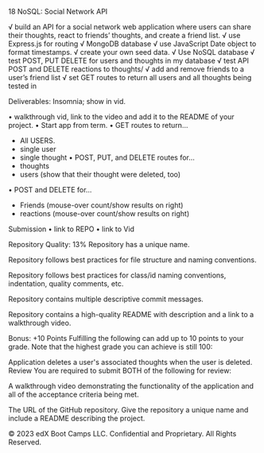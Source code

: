 18 NoSQL: Social Network API

√ build an API for a social network web application where users can share their thoughts, react to friends’ thoughts, and create a friend list.
√ use Express.js for routing
√ MongoDB database
√  use JavaScript Date object to format timestamps.
√ create your own seed data.
√ Use NoSQL database
√ test POST, PUT DELETE for users and thoughts in my database
√ test API POST and DELETE reactions to thoughts/
√ add and remove friends to a user’s friend list
√ set GET routes to return all users and all thoughts being tested in 

Deliverables:
Insomnia; show in vid.

• walkthrough vid, link to the video and add it to the README of your project.
• Start app from term.
• GET routes to return...
- All USERS.
- single user
- single thought
• POST, PUT, and DELETE routes for...
- thoughts
- users (show that their thought were deleted, too)

• POST and DELETE for...
- Friends (mouse-over count/show results on right)
 - reactions (mouse-over count/show results on right)

Submission
• link to REPO
• link to Vid

Repository Quality: 13%
Repository has a unique name.

Repository follows best practices for file structure and naming conventions.

Repository follows best practices for class/id naming conventions, indentation, quality comments, etc.

Repository contains multiple descriptive commit messages.

Repository contains a high-quality README with description and a link to a walkthrough video.

Bonus: +10 Points
Fulfilling the following can add up to 10 points to your grade. Note that the highest grade you can achieve is still 100:

Application deletes a user's associated thoughts when the user is deleted.
Review
You are required to submit BOTH of the following for review:

A walkthrough video demonstrating the functionality of the application and all of the acceptance criteria being met.

The URL of the GitHub repository. Give the repository a unique name and include a README describing the project.

© 2023 edX Boot Camps LLC. Confidential and Proprietary. All Rights Reserved.